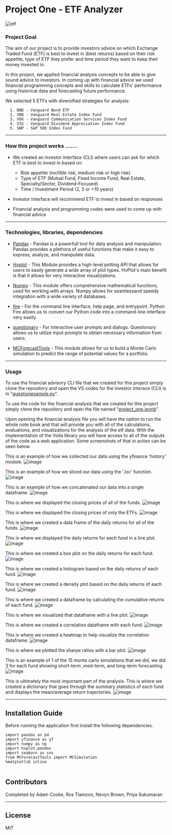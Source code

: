 # Project One - ETF Analyzer


![etf](https://user-images.githubusercontent.com/108433370/186504769-328a3156-e375-4801-85a8-c209ee266a64.jpg)


### Project Goal 

The aim of our project is to provide investors advice on which Exchange Traded Fund (ETF) is best to invest in (best returns) based on their risk appetite, type of ETF they prefer and time period they want to keep their money invested in.

In this project, we applied financial analysis concepts to be able to give sound advice to investors. In coming up with financial advice we used financial programming concepts and skills to calculate ETFs’ performance using historical data and forecasting future performance.

We selected 5 ETFs with diversified strategies for analysis:

      1. BND - Vanguard Bond ETF
      2. VNQ - Vanguard Real Estate Index Fund
      3. VOX - Vanguard Communication Services Index Fund
      4. VIG - Vanguard Dividend Appreciation Index Fund
      5. SNP - S&P 500 Index Fund

---
### How this project works …....

* We created an investor interface (CLI) where users can ask for which ETF is best to invest in based on:
    
    * Risk appetite (no/little risk, medium risk or high risk)
    * Type of ETF (Mutual Fund, Fixed Income Fund, Real Estate, Specialty/Sector, Dividend-Focused) 
    * Time / Investment Period (2, 5 or +10 years)

* Investor interface will recommend ETF to invest in based on responses 

* Financial analysis and programming codes were used to come up with financial advice 

---

### Technologies, libraries, dependencies
 
* [Pandas](https://github.com/google/pandas) - Pandas is a powerfull tool for data analysis and manipulation. Pandas provides a plethora of useful functions that make it easy to express, analyze, and manipulate data.

* [Hvplot](https://github.com/google/hvplot) - This Module provides a high-level potting API that allows for users to easily generate a wide array of plot types. HvPlot's main benefit is that it allows for very interactive visualizations.

* [Numpy](https://github.com/google/numpy) - This module offers comprehensive mathematical functions, used for working with arrays. Numpy allows for seamlessand speedy integration with a wide variety of databases.

* [fire](https://github.com/google/python-fire) - For the command line interface, help page, and entrypoint. Python Fire allows us to convert our Python code into a command-line interface very easily.

* [questionary](https://github.com/tmbo/questionary) - For interactive user prompts and dialogs. Questionary allows us to utilize input prompts to obtain necessary information from users.

* [MCForecastTools](https://github.com/google/MCForecastTools) - This module allows for us to build a Monte Carlo simulation to predict the range of potential values for a portfolio.
   
---

### Usage

To use the financial advisory CLI file that we created for this project simply clone the repository and open the VS codes for the investor interace (CLI) is in "[questionexample.py](https://github.com/AdamCooke22/project_one/blob/main/questionexample.py)".

To use the code for the financial analysis that we created for this project simply clone the repository and open the file named "[project_one.ipynb](https://github.com/AdamCooke22/project_one/blob/main/project_one.ipynb)". 


Upon opening the financial analysis file you will have the option to run the whole note book and that will provide you with all of the calculations, evaluations, and visualizations for the analysis of the etf data. With the implementation of the Voila library you will have access to all of the outputs of the code as a web application. Some screenshots of that in action can be seen below.


This is an example of how we collected our data using the yfinance 'history' module. ![image](https://user-images.githubusercontent.com/107158380/186553900-f4fec01d-da92-4fd1-b8a4-c62fe3a5e2d7.png)

This is an example of how we sliced our data using the '.loc' function. ![image](https://user-images.githubusercontent.com/107158380/186554123-37ca3d91-1de4-4f12-838f-601af6607cd8.png)

This is an example of how we concatenated our data into a single dataframe. ![image](https://user-images.githubusercontent.com/107158380/186554199-c845edc9-6754-482e-a2cc-f9e9a17652c1.png)

This is where we displayed the closing prices of all of the funds. ![image](https://user-images.githubusercontent.com/107158380/186554808-9d15e013-db26-44d7-b8a3-d1fc02245356.png)

This is where we displayed the closing prices of only the ETFs. ![image](https://user-images.githubusercontent.com/107158380/186554887-de16ed76-a87e-452c-85cf-8ff75393ba98.png)

This is where we created a data frame of the daily returns for all of the funds. ![image](https://user-images.githubusercontent.com/107158380/186555014-f164f6ff-e3ad-469e-ba6b-013c94daba7d.png)

This is where we displayed the daily returns for each fund in a line plot. ![image](https://user-images.githubusercontent.com/107158380/186555151-b97f5f16-906f-4f04-b3ae-dd886acb39c8.png)

This is where we created a box plot on the daily returns for each fund. ![image](https://user-images.githubusercontent.com/107158380/186555303-5ac16192-95d8-495b-afb0-94dde7ad6a4e.png)

This is where we created a histogram based on the daily returns of each fund. ![image](https://user-images.githubusercontent.com/107158380/186555436-fc15e23c-bfd0-4cd7-a429-87c5fb8aa7c8.png)

This is where we created a density plot based on the daily returns of each fund. ![image](https://user-images.githubusercontent.com/107158380/186555527-44063fb9-b585-4543-b9ad-ee853f4cd01e.png)

This is where we created a dataframe by calculating the cumulative returns of each fund. ![image](https://user-images.githubusercontent.com/107158380/186555755-9355085b-c5d7-4715-ae21-6182b1cae18a.png)

This is where we visualized that dataframe with a line plot. ![image](https://user-images.githubusercontent.com/107158380/186555862-ce68a3d0-7db6-41dc-b353-8f937adc7c30.png)

This is where we created a correlation dataframe with each fund. ![image](https://user-images.githubusercontent.com/107158380/186556044-fb7ae616-d98f-4ab4-9e4d-08de6f58cfe6.png)

This is where we created a heatmap to help visualize the correlation dataframe. ![image](https://user-images.githubusercontent.com/107158380/186556151-ea9be5e8-974b-4a8b-a643-72a14586bb2f.png)

This is where we plotted the sharpe ratios with a bar plot. ![image](https://user-images.githubusercontent.com/107158380/186556249-7a6f55c2-097d-42f1-ae4b-f896fc594eec.png)

This is an example of 1 of the 15 monte carlo simulations that we did, we did 3 for each fund showing short-term ,med-term, and long-term forecasting. ![image](https://user-images.githubusercontent.com/107158380/186556427-2edb167e-296a-4e83-8b98-42337ad72a1c.png)

This is ultimately the most important part of the analysis. This is where we created a dictionary that goes through the summary statistics of each fund and displays the mean/average return trajectories. ![image](https://user-images.githubusercontent.com/107158380/186556814-e7df182b-4120-4187-b614-9a26a6f4cc41.png)

---
## Installation Guide

Before running the application first install the following dependencies.

```
import pandas as pd
import yfinance as yf
import numpy as np
import hvplot.pandas
import seaborn as sns
from MCForecastTools import MCSimulation
%matplotlib inline


```

## Contributors

Completed by Adam Cooke, Ros Tiamzon, Nevyn Brown, Priya Sukumaran

---

## License

MIT

